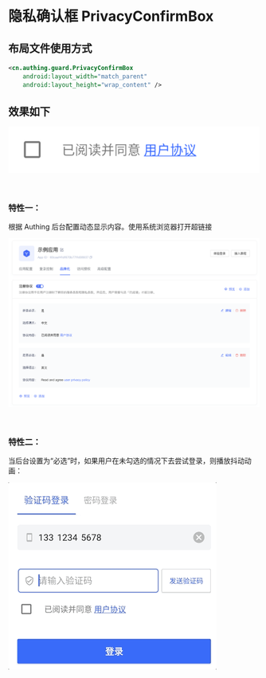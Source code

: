 # 隐私确认框 PrivacyConfirmBox

## 布局文件使用方式

```xml
<cn.authing.guard.PrivacyConfirmBox
    android:layout_width="match_parent"
    android:layout_height="wrap_content" />
```

## 效果如下

![](./images/pcb_normal.png)

<br>

### 特性一：
根据 Authing 后台配置动态显示内容。使用系统浏览器打开超链接

![](./images/console_pcb.png)

<br>

### 特性二：
当后台设置为“必选”时，如果用户在未勾选的情况下去尝试登录，则播放抖动动画：

![](./gif/privacy_shake.gif)


<br>
